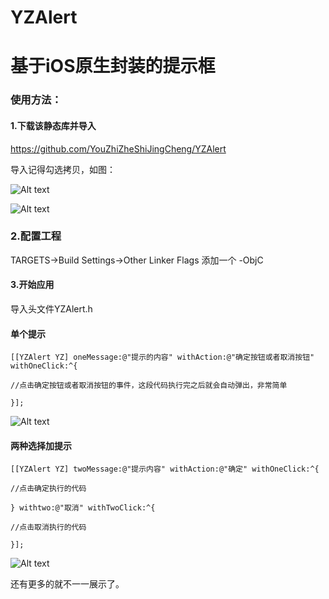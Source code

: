 # YZAlert

# 基于iOS原生封装的提示框

### 使用方法：     

#### 1.下载该静态库并导入      

<https://github.com/YouZhiZheShiJingCheng/YZAlert>

导入记得勾选拷贝，如图：

![Alt text](http://118.24.89.63:8080/1.png)

![Alt text](http://118.24.89.63:8080/4.png)

### 2.配置工程      

TARGETS->Build Settings->Other Linker Flags 添加一个  -ObjC

#### 3.开始应用         

导入头文件YZAlert.h

#### 单个提示

	[[YZAlert YZ] oneMessage:@"提示的内容" withAction:@"确定按钮或者取消按钮" withOneClick:^{

    //点击确定按钮或者取消按钮的事件，这段代码执行完之后就会自动弹出，非常简单

	}];		
	
![Alt text](http://images2015.cnblogs.com/blog/855243/201703/855243-20170315174613620-1932653415.png)

#### 两种选择加提示

	[[YZAlert YZ] twoMessage:@"提示内容" withAction:@"确定" withOneClick:^{

    //点击确定执行的代码

	} withtwo:@"取消" withTwoClick:^{

    //点击取消执行的代码

	}];

![Alt text](http://images2015.cnblogs.com/blog/855243/201703/855243-20170315174737854-254591314.png)

还有更多的就不一一展示了。


